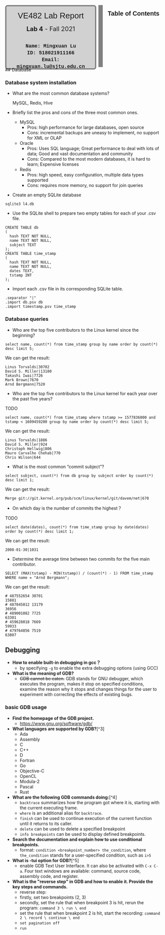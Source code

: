 <div style="width:60%;height:200px;text-align:center;border:14px solid #808080;border-top:none;border-left:none;border-bottom:none;display:inline-block">
    <div style="border:4px solid #808080;border-radius:8px;width:95%;height:100%;background-color: rgb(209, 209, 209);">
        <div style="width:100%;height:30%;text-align:center;line-height:60px;font-size:26px;font-family:'Lucida Sans', 'Lucida Sans Regular', 'Lucida Grande', 'Lucida Sans Unicode', Geneva, Verdana, sans-serif;">VE482 Lab Report</div>
        <div style="width:100%;height:18%;text-align:center;line-height:26px;font-size:20px;font-familny:'Lucida Sans', 'Lucida Sans Regular', 'Lucida Grande', 'Lucida Sans Unicode', Geneva, Verdana, sans-serif;"><b>Lab 4</b> - Fall 2021</div>
        <div style="width:100%;height:57%;text-align:center;font-size:16px;line-height:22px;font-family: 'Courier New', Courier, monospace;font-weight:300;"><br><b>Name: Mingxuan Lu<br>ID: 518021911166<br>Email: mingxuan.lu@sjtu.edu.cn<br></b></div>
    </div>
</div>
<div style="width:35%;height:200px;display:inline-block;float:right">
    <div style="width:100%;height:25%;text-align:center;line-height:55px;font-size:20px;font-family:'Lucida Sans', 'Lucida Sans Regular', 'Lucida Grande', 'Lucida Sans Unicode', Geneva, Verdana, sans-serif;"><b>Table of Contents</b></div>
    <div style="width:100%;height:75%;text-align:left;margin-left:2px;line-height:30px;font-size:13px;font-family:Verdana, Geneva, Tahoma, sans-serif;font-weight:300;"></div>
</div>
## Database

### Database system installation

- What are the most common database systems?

  MySQL, Redis, Hive
- Briefly list the pros and cons of the three most common ones.
  
  - MySQL
    - Pros: high performance for large databases, open source
    - Cons: incremental backups are uneasy to implement, no support for XML or OLAP
  - Oracle
    - Pros: Uses SQL language; Great performance to deal with lots of data; Good and vast documentation and community
    - Cons: Compared to the most modern databases, it is hard to learn; Expensive licenses
  - Redis
    - Pros: high speed, easy configuration, multiple data types supported
    - Cons: requires more memory, no support for join queries

- Create an empty SQLite database

```sqlite
sqlite3 l4.db
```

- Use the SQLite shell to prepare two empty tables for each of your .csv file.

```sqlite
CREATE TABLE db
(
  hash TEXT NOT NULL,
  name TEXT NOT NULL,
  subject TEXT
);
CREATE TABLE time_stamp
(
  hash TEXT NOT NULL,
  name TEXT NOT NULL,
  dates TEXT,
  tstamp INT
);
```

- Import each .csv file in its corresponding SQLite table.

```sqlite
.separator "|"
.import db.psv db
.import timestamp.psv time_stamp
```

### Database queries

- Who are the top five contributors to the Linux kernel since the beginning?

```sqlite
select name, count(*) from time_stamp group by name order by count(*) desc limit 5;
```

We can get the result:

```
Linus Torvalds|30702
David S. Miller|13180
Takashi Iwai|7726
Mark Brown|7670
Arnd Bergmann|7520
```



- Who are the top five contributors to the Linux kernel for each year over the past five years?

TODO

```sqlite
select name, count(*) from time_stamp where tstamp >= 1577836800 and tstamp < 1609459200 group by name order by count(*) desc limit 5;
```

We can get the result:

```
Linus Torvalds|1886
David S. Miller|924
Christoph Hellwig|806
Mauro Carvalho Chehab|770
Chris Wilson|644
```



- What is the most common “commit subject”?

```sqlite
select subject, count(*) from db group by subject order by count(*) desc limit 1;
```

We can get the result:

```
Merge git://git.kernel.org/pub/scm/linux/kernel/git/davem/net|670
```



- On which day is the number of commits the highest？

TODO

```sqlite
select date(dates), count(*) from time_stamp group by date(dates) order by count(*) desc limit 1;
```

We can get the result:

```
2008-01-30|1031
```



- Determine the average time between two commits for the five main contributor.

```sqlite
SELECT (MAX(tstamp) - MIN(tstamp)) / (count(*) - 1) FROM time_stamp WHERE name = "Arnd Bergmann";
```

We can get the result:

```
# 487552654 30701
15881 
# 487045012 13179
36956 
# 489001082 7725
63301 
# 459628018 7669
59933 
# 479764856 7519
63807 
```

## Debugging

- **How to enable built-in debugging in gcc？**
  - by specifying `-g` to enable the extra debugging options (using GCC)
- **What is the meaning of GDB?**
  - ~~GDB cannot be eaten.~~ GDB stands for GNU debugger, which executes the program, makes it stop on specified conditions, examine the reason why it stops and changes things for the user to experiment with correcting the effects of existing bugs.

### basic GDB usage

- **Find the homepage of the GDB project.**
  - https://www.gnu.org/software/gdb/
- **What languages are supported by GDB?**[^3]
  - Ada
  - Assembly
  - C
  - C++
  - D
  - Fortran
  - Go
  - Objective-C
  - OpenCL
  - Modula-2
  - Pascal
  - Rust
- **What are the following GDB commands doing:**[^4]
  - `backtrace` summarizes how the program got where it is, starting with the current executing frame.
  - `where` is an additional alias for `backtrace`.
  - `finish` can be used to continue execution of the current function until it returns to its caller.
  - `delete` can be used to delete a specified breakpoint
  - `info breakpoints` can be used to display defined breakpoints.
- **Search the documentation and explain how to use conditional breakpoints.**
  - format: `condition <breakpoint_number> the_condition`, where `the_condition` stands for a user-specified condition, such as `i>5`
- **What is -tui option for GDB?**[^5]
  - enable GDB Text User Interface. It can also be activated with `C-x C-a`. Four text windows are available: command, source code, assembly code, and register.
- **What is the "reverse step" in GDB and how to enable it. Provide the key steps and commands.**
  - reverse step: 
  - firstly, set two breakpoints (2, 3)
  - secondly, set the rule that when breakpoint 3 is hit, rerun the program: `command 3 \ run \ end`
  - set the rule that when breakpoint 2 is hit, start the recording: `command 2 \ record \ continue \ end`
  - `set pagination off`
  - `run` 